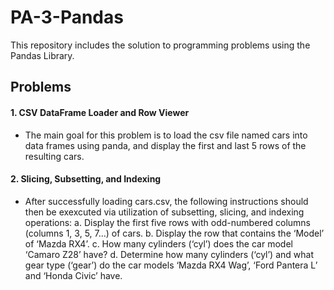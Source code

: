 # PA-3-Pandas
This repository includes the solution to programming problems using the Pandas Library. 

## Problems
#### 1. CSV DataFrame Loader and Row Viewer
- The main goal for this problem is to load the csv file named cars into data frames using panda, and display the first and last 5 rows of the resulting cars. 

#### 2. Slicing, Subsetting, and Indexing
- After successfully loading cars.csv, the following instructions should then be exexcuted via utilization of subsetting, slicing, and indexing operations:
  a. Display the first five rows with odd-numbered columns (columns 1, 3, 5, 7…) of cars.
  b. Display the row that contains the ‘Model’ of ‘Mazda RX4’.
  c. How many cylinders (‘cyl’) does the car model ‘Camaro Z28’ have?
  d. Determine how many cylinders (‘cyl’) and what gear type (‘gear’) do the car models ‘Mazda RX4 Wag’, ‘Ford Pantera L’ and ‘Honda Civic’ have.


